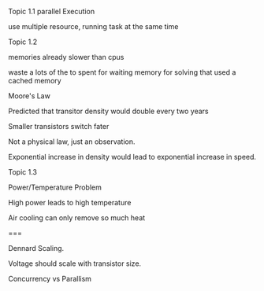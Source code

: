 Topic 1.1
parallel Execution

use multiple resource, running task at the same time


Topic 1.2

memories already slower than cpus

waste a lots of the to spent for waiting memory
for solving that used a cached memory



Moore's Law

Predicted that transitor density would double every two years

Smaller transistors switch fater

Not a physical law, just an observation.

Exponential increase in density would lead to exponential increase in speed.


Topic 1.3

Power/Temperature Problem

High power leads to high temperature

Air cooling can only remove so much heat

===

Dennard Scaling.

Voltage should scale with transistor size.


Concurrency vs Parallism





